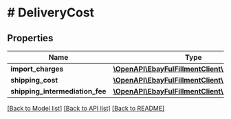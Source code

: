 # # DeliveryCost

## Properties

Name | Type | Description | Notes
------------ | ------------- | ------------- | -------------
**import_charges** | [**\OpenAPI\EbayFulFillmentClient\Model\Amount**](Amount.md) |  | [optional]
**shipping_cost** | [**\OpenAPI\EbayFulFillmentClient\Model\Amount**](Amount.md) |  | [optional]
**shipping_intermediation_fee** | [**\OpenAPI\EbayFulFillmentClient\Model\Amount**](Amount.md) |  | [optional]

[[Back to Model list]](../../README.md#models) [[Back to API list]](../../README.md#endpoints) [[Back to README]](../../README.md)
